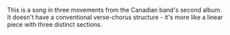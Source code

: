 This is a song in three movements from the Canadian band's second album. It doesn't have a conventional verse-chorus structure - it's more like a linear piece with three distinct sections.